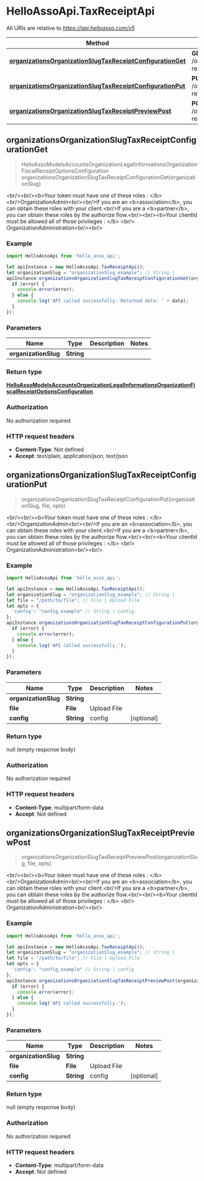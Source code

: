 # HelloAssoApi.TaxReceiptApi

All URIs are relative to *https://api.helloasso.com/v5*

Method | HTTP request | Description
------------- | ------------- | -------------
[**organizationsOrganizationSlugTaxReceiptConfigurationGet**](TaxReceiptApi.md#organizationsOrganizationSlugTaxReceiptConfigurationGet) | **GET** /organizations/{organizationSlug}/tax-receipt/configuration | 
[**organizationsOrganizationSlugTaxReceiptConfigurationPut**](TaxReceiptApi.md#organizationsOrganizationSlugTaxReceiptConfigurationPut) | **PUT** /organizations/{organizationSlug}/tax-receipt/configuration | 
[**organizationsOrganizationSlugTaxReceiptPreviewPost**](TaxReceiptApi.md#organizationsOrganizationSlugTaxReceiptPreviewPost) | **POST** /organizations/{organizationSlug}/tax-receipt/preview | 



## organizationsOrganizationSlugTaxReceiptConfigurationGet

> HelloAssoModelsAccountsOrganizationLegalInformationsOrganizationFiscalReceiptOptionsConfiguration organizationsOrganizationSlugTaxReceiptConfigurationGet(organizationSlug)



&lt;br/&gt;&lt;br/&gt;&lt;b&gt;Your token must have one of these roles : &lt;/b&gt;&lt;br/&gt;OrganizationAdmin&lt;br/&gt;&lt;br/&gt;If you are an &lt;b&gt;association&lt;/b&gt;, you can obtain these roles with your client.&lt;br/&gt;If you are a &lt;b&gt;partner&lt;/b&gt;, you can obtain these roles by the authorize flow.&lt;br/&gt;&lt;br/&gt;&lt;b&gt;Your clientId must be allowed all of those privileges : &lt;/b&gt; &lt;br/&gt; OrganizationAdministration&lt;br/&gt;&lt;br/&gt;

### Example

```javascript
import HelloAssoApi from 'hello_asso_api';

let apiInstance = new HelloAssoApi.TaxReceiptApi();
let organizationSlug = "organizationSlug_example"; // String | 
apiInstance.organizationsOrganizationSlugTaxReceiptConfigurationGet(organizationSlug, (error, data, response) => {
  if (error) {
    console.error(error);
  } else {
    console.log('API called successfully. Returned data: ' + data);
  }
});
```

### Parameters


Name | Type | Description  | Notes
------------- | ------------- | ------------- | -------------
 **organizationSlug** | **String**|  | 

### Return type

[**HelloAssoModelsAccountsOrganizationLegalInformationsOrganizationFiscalReceiptOptionsConfiguration**](HelloAssoModelsAccountsOrganizationLegalInformationsOrganizationFiscalReceiptOptionsConfiguration.md)

### Authorization

No authorization required

### HTTP request headers

- **Content-Type**: Not defined
- **Accept**: text/plain, application/json, text/json


## organizationsOrganizationSlugTaxReceiptConfigurationPut

> organizationsOrganizationSlugTaxReceiptConfigurationPut(organizationSlug, file, opts)



&lt;br/&gt;&lt;br/&gt;&lt;b&gt;Your token must have one of these roles : &lt;/b&gt;&lt;br/&gt;OrganizationAdmin&lt;br/&gt;&lt;br/&gt;If you are an &lt;b&gt;association&lt;/b&gt;, you can obtain these roles with your client.&lt;br/&gt;If you are a &lt;b&gt;partner&lt;/b&gt;, you can obtain these roles by the authorize flow.&lt;br/&gt;&lt;br/&gt;&lt;b&gt;Your clientId must be allowed all of those privileges : &lt;/b&gt; &lt;br/&gt; OrganizationAdministration&lt;br/&gt;&lt;br/&gt;

### Example

```javascript
import HelloAssoApi from 'hello_asso_api';

let apiInstance = new HelloAssoApi.TaxReceiptApi();
let organizationSlug = "organizationSlug_example"; // String | 
let file = "/path/to/file"; // File | Upload File
let opts = {
  'config': "config_example" // String | config
};
apiInstance.organizationsOrganizationSlugTaxReceiptConfigurationPut(organizationSlug, file, opts, (error, data, response) => {
  if (error) {
    console.error(error);
  } else {
    console.log('API called successfully.');
  }
});
```

### Parameters


Name | Type | Description  | Notes
------------- | ------------- | ------------- | -------------
 **organizationSlug** | **String**|  | 
 **file** | **File**| Upload File | 
 **config** | **String**| config | [optional] 

### Return type

null (empty response body)

### Authorization

No authorization required

### HTTP request headers

- **Content-Type**: multipart/form-data
- **Accept**: Not defined


## organizationsOrganizationSlugTaxReceiptPreviewPost

> organizationsOrganizationSlugTaxReceiptPreviewPost(organizationSlug, file, opts)



&lt;br/&gt;&lt;br/&gt;&lt;b&gt;Your token must have one of these roles : &lt;/b&gt;&lt;br/&gt;OrganizationAdmin&lt;br/&gt;&lt;br/&gt;If you are an &lt;b&gt;association&lt;/b&gt;, you can obtain these roles with your client.&lt;br/&gt;If you are a &lt;b&gt;partner&lt;/b&gt;, you can obtain these roles by the authorize flow.&lt;br/&gt;&lt;br/&gt;&lt;b&gt;Your clientId must be allowed all of those privileges : &lt;/b&gt; &lt;br/&gt; OrganizationAdministration&lt;br/&gt;&lt;br/&gt;

### Example

```javascript
import HelloAssoApi from 'hello_asso_api';

let apiInstance = new HelloAssoApi.TaxReceiptApi();
let organizationSlug = "organizationSlug_example"; // String | 
let file = "/path/to/file"; // File | Upload File
let opts = {
  'config': "config_example" // String | config
};
apiInstance.organizationsOrganizationSlugTaxReceiptPreviewPost(organizationSlug, file, opts, (error, data, response) => {
  if (error) {
    console.error(error);
  } else {
    console.log('API called successfully.');
  }
});
```

### Parameters


Name | Type | Description  | Notes
------------- | ------------- | ------------- | -------------
 **organizationSlug** | **String**|  | 
 **file** | **File**| Upload File | 
 **config** | **String**| config | [optional] 

### Return type

null (empty response body)

### Authorization

No authorization required

### HTTP request headers

- **Content-Type**: multipart/form-data
- **Accept**: Not defined

